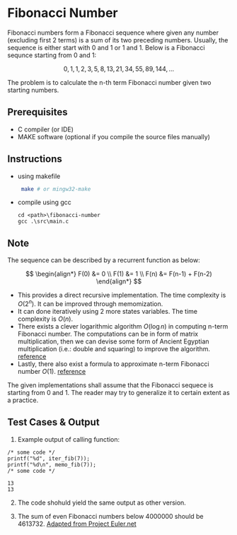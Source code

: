 # Fibonacci Number
Fibonacci numbers form a Fibonacci sequence where given any number (excluding first 2 terms) is a sum of its two preceding numbers. Usually, the sequence is either start with 0 and 1 or 1 and 1. Below is a Fibonacci sequnce starting from 0 and 1:

$$
0, 1, 1, 2, 3, 5, 8, 13, 21, 34, 55, 89, 144, \dots
$$

The problem is to calculate the n-th term Fibonacci number given two starting numbers.

## Prerequisites
- C compiler (or IDE)
- MAKE software (optional if you compile the source files manually)


## Instructions
- using makefile
  ```bash
   make # or mingw32-make
  ```
- compile using gcc
  ```
  cd <path>\fibonacci-number
  gcc .\src\main.c
  ```
## Note
The sequence can be described by a recurrent function as below:

$$
\begin{align*}
  F(0) &= 0 \\
  F(1) &= 1 \\
  F(n) &= F(n-1) + F(n-2)
\end{align*}
$$

- This provides a direct recursive implementation. The time complexity is $O(2^n)$. It can be improved through memomization.
- It can done iteratively using 2 more states variables. The time complexity is $O(n)$.
- There exists a clever logarithmic algorithm $O(\log{n})$ in computing n-term Fibonacci number. The computations can be in form of matrix multiplication, then we can devise some form of Ancient Egyptian multiplication (i.e.: double and squaring) to improve the algorithm. [reference](https://rybczak.net/2015/11/01/calculation-of-fibonacci-numbers-in-logarithmic-number-of-steps/)
- Lastly, there also exist a formula to approximate n-term Fibonacci number $O(1)$. [reference](https://fabiandablander.com/r/Fibonacci.html)

The given implementations shall assume that the Fibonacci sequece is starting from 0 and 1. The reader may try to generalize it to certain extent as a practice.

## Test Cases & Output

1. Example output of calling function:
```
/* some code */
printf("%d", iter_fib(7));
printf("%d\n", memo_fib(7));
/* some code */
```

```
13
13
```
2. The code shohuld yield the same output as other version.

3. The sum of even Fibonacci numbers below 4000000 should be 4613732. [Adapted from Project Euler.net](https://projecteuler.net/problem=2)
